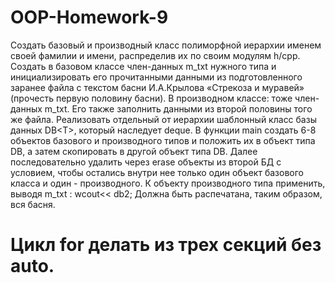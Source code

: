 # OOP-Homework-9
Создать базовый и производный класс полиморфной иерархии именем своей фамилии и имени, распределив их по своим модулям h/cpp. Создать в базовом классе член-данных  m_txt нужного типа  и инициализировать его прочитанными данными из подготовленного заранее файла с текстом басни И.А.Крылова «Стрекоза и муравей» (прочесть первую половину басни). В производном классе: тоже член-данных m_txt. Его также заполнить данными из второй половины того же файла. Реализовать отдельный от иерархии шаблонный класс базы данных DB&lt;T>, который наследует deque.  В функции main создать 6-8 объектов базового и производного типов и положить их в объект типа DB, а затем скопировать в другой объект типа DB. Далее последовательно удалить через erase объекты из второй БД с условием, чтобы остались внутри нее только один объект базового класса и один - производного. К  объекту производного типа применить, выводя m_txt :  wcout&lt;&lt; db2; Должна быть распечатана, таким образом, вся басня.
# Цикл for делать из трех секций без   auto.
